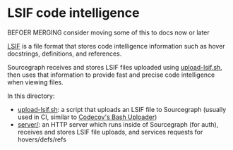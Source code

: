 # LSIF code intelligence

BEFOER MERGING consider moving some of this to docs now or later

[LSIF](https://code.visualstudio.com/blogs/2019/02/19/lsif) is a file format that stores code intelligence information such as hover docstrings, definitions, and references.

Sourcegraph receives and stores LSIF files uploaded using [upload-lsif.sh](upload-lsif.sh), then uses that information to provide fast and precise code intelligence when viewing files.

In this directory:

- [upload-lsif.sh](upload-lsif.sh): a script that uploads an LSIF file to Sourcegraph (usually used in CI, similar to [Codecov's Bash Uploader](https://docs.codecov.io/docs/about-the-codecov-bash-uploader))
- [server/](server/): an HTTP server which runs inside of Sourcegraph (for auth), receives and stores LSIF file uploads, and services requests for hovers/defs/refs
